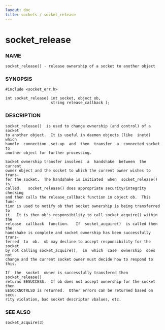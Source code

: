 ```yaml
---
layout: doc
title: sockets / socket_release
---
```

# socket_release

### NAME

    socket_release() - release ownership of a socket to another object

### SYNOPSIS

    #include <socket_err.h>

    int socket_release( int socket, object ob,
                        string release_callback );

### DESCRIPTION

    socket_release()  is used to change ownership (and control) of a socket
    to another object.  It is useful in daemon objects (like  inetd)  which
    handle  connection  set-up  and  then  transfer  a  connected socket to
    another object for further processing.

    Socket ownership transfer involves  a  handshake  between  the  current
    owner object and the socket to which the current owner wishes to trans‐
    fer the socket.  The handshake is initiated  when  socket_release()  is
    called.   socket_release() does appropriate security/integrity checking
    and then calls the release_callback function in object ob.  This  func‐
    tion is used to notify ob that socket ownership is being transferred to
    it.  It is then ob's responsibility to call socket_acquire() within the
    release  callback  function.   If  socket_acquire()  is called then the
    handshake is complete and socket ownership has been successfully trans‐
    ferred  to  ob.  ob may decline to accept responsibility for the socket
    by not calling socket_acquire(),  in  which  case  ownership  does  not
    change and the current socket owner must decide how to respond to this.

    If  the  socket  owner is successfully transfered then socket_release()
    returns EESUCCESS.  If ob does not accept ownership for the socket then
    EESOCKNOTRLSD is returned.  Other errors can be returned based on secu‐
    rity violation, bad socket descriptor vbalues, etc.

### SEE ALSO

    socket_acquire(3)

